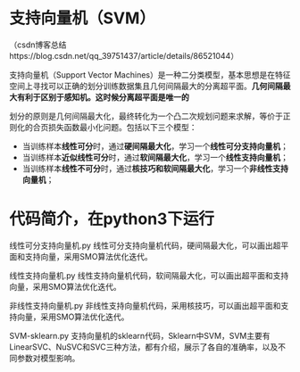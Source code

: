 # 支持向量机（SVM）

（csdn博客总结https://blog.csdn.net/qq_39751437/article/details/86521044）

支持向量机（Support Vector Machines）是一种二分类模型，基本思想是在特征空间上寻找可以正确的划分训练数据集且几何间隔最大的分离超平面。**几何间隔最大有利于区别于感知机。这时候分离超平面是唯一的** 

划分的原则是几何间隔最大化，最终转化为一个凸二次规划问题来求解，等价于正则化的合页损失函数最小化问题。包括以下三个模型：

 - 当训练样本**线性可分**时，通过**硬间隔最大化**，学习一个**线性可分支持向量机**； 
 - 当训练样本**近似线性可分**时，通过**软间隔最大化**，学习一个**线性支持向量机**；
 - 当训练样本**线性不可分**时，通过**核技巧和软间隔最大化**，学习一个**非线性支持向量机**；
 
 
 # 代码简介，在python3下运行
 
线性可分支持向量机.py 线性可分支持向量机代码，硬间隔最大化，可以画出超平面和支持向量，采用SMO算法优化迭代。
 
线性支持向量机.py 线性支持向量机代码，软间隔最大化，可以画出超平面和支持向量，采用SMO算法优化迭代。
 
非线性支持向量机.py 非线性支持向量机代码，采用核技巧，可以画出超平面和支持向量，采用SMO算法优化迭代。
 
SVM-sklearn.py 支持向量机的sklearn代码，Sklearn中SVM，SVM主要有LinearSVC、NuSVC和SVC三种方法，都有介绍，展示了各自的准确率，以及不同参数对模型影响。
 
